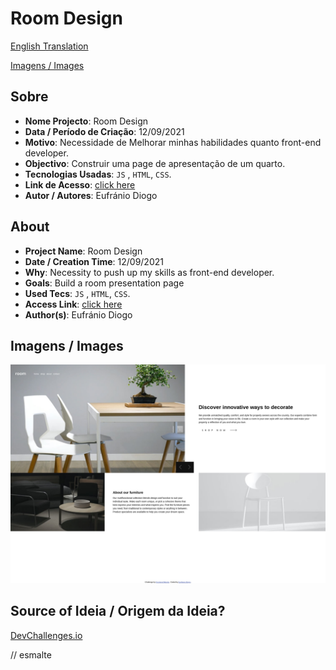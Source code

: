 # Room Design


[English Translation](#english)

[Imagens / Images](#images)

## Sobre

- **Nome Projecto**: Room Design
- **Data / Período de Criação**: 12/09/2021
- **Motivo**: Necessidade de Melhorar minhas habilidades quanto front-end developer.
- **Objectivo**: Construir uma page de apresentação de um quarto.
- **Tecnologias Usadas**: `JS` , `HTML`, `CSS`.
- **Link de Acesso**: [click here](https://eufraniodiogo.github.io/room-page/)
- **Autor / Autores**: Eufránio Diogo



<h2 id="english">About</h2>

- **Project Name**: Room Design
- **Date / Creation Time**: 12/09/2021
- **Why**: Necessity to push up my skills as front-end developer.
- **Goals**: Build a room presentation page
- **Used Tecs**: `JS` , `HTML`, `CSS`.
- **Access Link**: [click here](https://eufraniodiogo.github.io/room-page/)
- **Author(s)**: Eufránio Diogo

<h2 id="images">Imagens / Images</h2>

![cheease cake result page image](IMAGES/Frontend%20Mentor%20Room.png)

## Source of Ideia / Origem da Ideia?
[DevChallenges.io](https://devchallenges.io)

// esmalte
